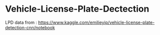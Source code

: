 # Vehicle-License-Plate-Dectection
LPD
data from : https://www.kaggle.com/emilieyip/vehicle-license-plate-detection-cnn/notebook
